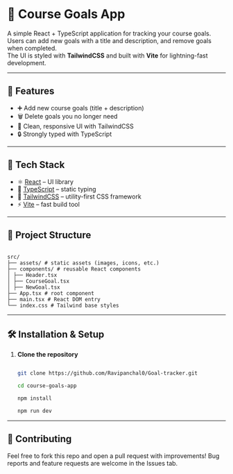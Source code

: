 # 🎯 Course Goals App

A simple React + TypeScript application for tracking your course goals.  
Users can add new goals with a title and description, and remove goals when completed.  
The UI is styled with **TailwindCSS** and built with **Vite** for lightning-fast development.

---

## 📸 Features

- ➕ Add new course goals (title + description)
- 🗑️ Delete goals you no longer need
- 🎨 Clean, responsive UI with TailwindCSS
- 🔒 Strongly typed with TypeScript

---

## 🚀 Tech Stack

- ⚛️ [React](https://react.dev/) – UI library
- 📘 [TypeScript](https://www.typescriptlang.org/) – static typing
- 🎨 [TailwindCSS](https://tailwindcss.com/) – utility-first CSS framework
- ⚡ [Vite](https://vitejs.dev/) – fast build tool

---

## 📂 Project Structure

```

src/
├── assets/ # static assets (images, icons, etc.)
├── components/ # reusable React components
│ ├── Header.tsx
│ ├── CourseGoal.tsx
│ ├── NewGoal.tsx
├── App.tsx # root component
├── main.tsx # React DOM entry
└── index.css # Tailwind base styles

```

---

## 🛠️ Installation & Setup

1. **Clone the repository**

   ```bash

   git clone https://github.com/Ravipanchal0/Goal-tracker.git

   cd course-goals-app

   npm install

   npm run dev
   ```

---

## 🙌 Contributing

Feel free to fork this repo and open a pull request with improvements!
Bug reports and feature requests are welcome in the Issues tab.
